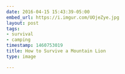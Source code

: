 ```yaml
---
date: 2016-04-15 15:43:39-05:00
embed_url: https://i.imgur.com/UOjeZye.jpg
layout: post
tags:
- survival
- camping
timestamp: 1460753019
title: How to Survive a Mountain Lion
type: image

---
```

<img src="https://i.imgur.com/UOjeZye.jpg" alt="" />

